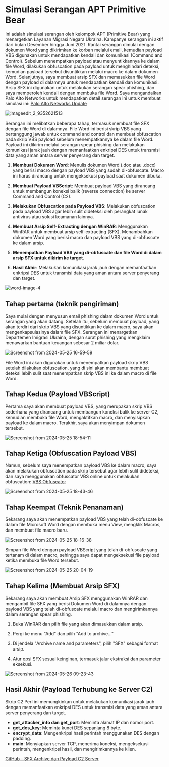 # Simulasi Serangan APT Primitive Bear

Ini adalah simulasi serangan oleh kelompok APT (Primitive Bear) yang menargetkan Layanan Migrasi Negara Ukraina. Kampanye serangan ini aktif dari bulan Desember hingga Juni 2021. Rantai serangan dimulai dengan dokumen Word yang dikirimkan ke korban melalui email, kemudian payload VBS digunakan untuk mendapatkan kendali dan komunikasi (Command and Control). Sebelum menempatkan payload atau menyuntikkannya ke dalam file Word, dilakukan obfuscation pada payload untuk menghindari deteksi, kemudian payload tersebut disuntikkan melalui macro ke dalam dokumen Word. Selanjutnya, saya membuat arsip SFX dan memasukkan file Word dengan payload di dalamnya untuk mendapatkan kendali dan komunikasi. Arsip SFX ini digunakan untuk melakukan serangan spear phishing, dan saya memperoleh kendali dengan membuka file Word. Saya mengandalkan Palo Alto Networks untuk mendapatkan detail serangan ini untuk membuat simulasi ini: [Palo Alto Networks Update](https://unit42.paloaltonetworks.com/gamaredon-primitive-bear-ukraine-update-2021/)

![imageedit_2_9352621513](https://github.com/S3N4T0R-0X0/Primitive-Bear-APT/assets/121706460/a715b1e5-5d3f-48af-a749-7651cb857341)

Serangan ini melibatkan beberapa tahap, termasuk membuat file SFX dengan file Word di dalamnya. File Word ini berisi skrip VBS yang bertanggung jawab untuk command and control dan membuat obfuscation pada skrip VBS payload sebelum menempatkannya ke dalam file Word. Payload ini dikirim melalui serangan spear phishing dan melakukan komunikasi jarak jauh dengan memanfaatkan enkripsi DES untuk transmisi data yang aman antara server penyerang dan target.

1. **Membuat Dokumen Word**: Menulis dokumen Word (.doc atau .docx) yang berisi macro dengan payload VBS yang sudah di-obfuscate. Macro ini harus dirancang untuk mengeksekusi payload saat dokumen dibuka.

2. **Membuat Payload VBScript**: Membuat payload VBS yang dirancang untuk membangun koneksi balik (reverse connection) ke server Command and Control (C2).

3. **Melakukan Obfuscation pada Payload VBS**: Melakukan obfuscation pada payload VBS agar lebih sulit dideteksi oleh perangkat lunak antivirus atau solusi keamanan lainnya.

4. **Membuat Arsip Self-Extracting dengan WinRAR**: Menggunakan WinRAR untuk membuat arsip self-extracting (SFX).
Menambahkan dokumen Word yang berisi macro dan payload VBS yang di-obfuscate ke dalam arsip.

5. **Menempatkan Payload VBS yang di-obfuscate dan file Word di dalam arsip SFX untuk dikirim ke target**.

6. **Hasil Akhir**: Melakukan komunikasi jarak jauh dengan memanfaatkan enkripsi DES untuk transmisi data yang aman antara server penyerang dan target.

![word-image-4](https://github.com/S3N4T0R-0X0/Primitive-Bear-APT/assets/121706460/9e4ac08a-9ae5-4b39-ad41-ed9d82cc65b6)

## Tahap pertama (teknik pengiriman)

Saya mulai dengan menyusun email phishing dalam dokumen Word untuk serangan yang akan datang. Setelah itu, sebelum membuat payload, yang akan terdiri dari skrip VBS yang disuntikkan ke dalam macro, saya akan mengenkapsulasinya dalam file SFX. Serangan ini menargetkan Departemen Imigrasi Ukraina, dengan surat phishing yang mengklaim menawarkan bantuan keuangan sebesar 2 miliar dolar.

![Screenshot from 2024-05-25 16-59-59](https://github.com/S3N4T0R-0X0/Primitive-Bear-APT/assets/121706460/44745418-6d38-4bcc-bc42-368227fe63c0)

File Word ini akan digunakan untuk menempatkan payload skrip VBS setelah dilakukan obfuscation, yang di sini akan membantu membuat deteksi lebih sulit saat menempatkan skrip VBS ini ke dalam macro di file Word.


## Tahap Kedua (Payload VBScript)

Pertama saya akan membuat payload VBS, yang merupakan skrip VBS sederhana yang dirancang untuk membangun koneksi balik ke server C2, kemudian membuka file Word, mengaktifkan macro, dan menyisipkan payload ke dalam macro. Terakhir, saya akan menyimpan dokumen tersebut.

![Screenshot from 2024-05-25 18-54-11](https://github.com/S3N4T0R-0X0/Primitive-Bear-APT/assets/121706460/c6389cb6-2d22-44ec-9bac-bb3db6d153d6)

## Tahap Ketiga (Obfuscation Payload VBS)

Namun, sebelum saya menempatkan payload VBS ke dalam macro, saya akan melakukan obfuscation pada skrip tersebut agar lebih sulit dideteksi, dan saya menggunakan obfuscator VBS online untuk melakukan obfuscation: [VBS Obfuscator](https://isvbscriptdead.com/vbs-obfuscator/)

![Screenshot from 2024-05-25 18-43-46](https://github.com/S3N4T0R-0X0/Primitive-Bear-APT/assets/121706460/43336935-c058-4f96-9847-478951c6eccc)

## Tahap Keempat (Teknik Penanaman)

Sekarang saya akan menempatkan payload VBS yang telah di-obfuscate ke dalam file Microsoft Word dengan membuka menu View, mengklik Macros, dan membuat file macro baru.

![Screenshot from 2024-05-25 18-16-38](https://github.com/S3N4T0R-0X0/Primitive-Bear-APT/assets/121706460/34e0bade-fc71-4646-ba23-cad761920f96)

Simpan file Word dengan payload VBScript yang telah di-obfuscate yang tertanam di dalam macro, sehingga saya dapat mengeksekusi file payload ketika membuka file Word tersebut.

![Screenshot from 2024-05-25 20-04-19](https://github.com/S3N4T0R-0X0/Primitive-Bear-APT/assets/121706460/5dca0cd3-2ef8-483b-bd38-c1b902c0b5e6)


## Tahap Kelima (Membuat Arsip SFX)

Sekarang saya akan membuat Arsip SFX menggunakan WinRAR dan mengambil file SFX yang berisi Dokumen Word di dalamnya dengan payload VBS yang telah di-obfuscate melalui macro dan mengirimkannya dalam serangan spear phishing.

1. Buka WinRAR dan pilih file yang akan dimasukkan dalam arsip.

2. Pergi ke menu "Add" dan pilih "Add to archive..."

3. Di jendela "Archive name and parameters", pilih "SFX" sebagai format arsip.

4. Atur opsi SFX sesuai keinginan, termasuk jalur ekstraksi dan parameter eksekusi.

![Screenshot from 2024-05-26 09-23-43](https://github.com/S3N4T0R-0X0/Primitive-Bear-APT/assets/121706460/dafe9156-4b6f-4712-97de-cd2d4734439b)

## Hasil Akhir (Payload Terhubung ke Server C2)

Skrip C2 Perl ini memungkinkan untuk melakukan komunikasi jarak jauh dengan memanfaatkan enkripsi DES untuk transmisi data yang aman antara server penyerang dan target.

- **get_attacker_info dan get_port**: Meminta alamat IP dan nomor port.
- **get_des_key**: Meminta kunci DES sepanjang 8 byte.
- **encrypt_data**: Mengenkripsi hasil perintah menggunakan DES dengan padding.
- **main**: Menyiapkan server TCP, menerima koneksi, mengeksekusi perintah, mengenkripsi hasil, dan mengirimkannya ke klien.

[GitHub - SFX Archive dan Payload C2 Server](https://github.com/S3N4T0R-0X0/Primitive-Bear-APT/assets/121706460/e226ac70-42de-4f84-9e15-7f8ac2b47836)
